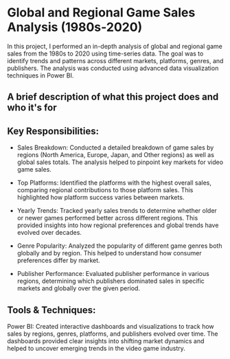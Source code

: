 
# Global and Regional Game Sales Analysis (1980s-2020)

In this project, I performed an in-depth analysis of global and regional game sales from the 1980s to 2020 using time-series data. The goal was to identify trends and patterns across different markets, platforms, genres, and publishers. The analysis was conducted using advanced data visualization techniques in Power BI.

## A brief description of what this project does and who it's for


## Key Responsibilities:

- Sales Breakdown: Conducted a detailed breakdown of game sales by regions (North America, Europe, Japan, and Other regions) as well as global sales totals. The analysis helped to pinpoint key markets for video game sales.

- Top Platforms: Identified the platforms with the highest overall sales, comparing regional contributions to those platform sales. This highlighted how platform success varies between markets.

- Yearly Trends: Tracked yearly sales trends to determine whether older or newer games performed better across different regions. This provided insights into how regional preferences and global trends have evolved over decades.

- Genre Popularity: Analyzed the popularity of different game genres both globally and by region. This helped to understand how consumer preferences differ by market.

- Publisher Performance: Evaluated publisher performance in various regions, determining which publishers dominated sales in specific markets and globally over the given period.


## Tools & Techniques:

Power BI: Created interactive dashboards and visualizations to track how sales by regions, genres, platforms, and publishers evolved over time. The dashboards provided clear insights into shifting market dynamics and helped to uncover emerging trends in the video game industry.

